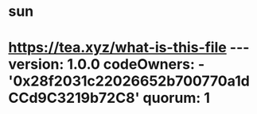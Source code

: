 # sun
# https://tea.xyz/what-is-this-file --- version: 1.0.0 codeOwners:   - '0x28f2031c22026652b700770a1dCCd9C3219b72C8' quorum: 1
